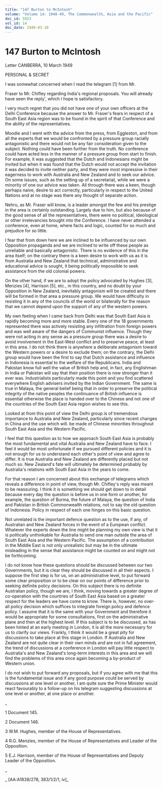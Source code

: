```yaml
---
title: "147 Burton to McIntosh"
volume: "Volume 14: 1948-49, The Commonwealth, Asia and the Pacific"
doc_id: 5923
vol_id: 14
doc_date: 1949-03-10
---
```


# 147 Burton to McIntosh

Letter CANBERRA, 10 March 1949

PERSONAL &amp; SECRET

I was somewhat concerned when I read the telegram [1] from Mr.

Fraser to Mr. Chifley regarding India's regional proposals. You will already have seen the reply', which I hope is satisfactory.

I very much regret that you did not have one of your own officers at the Delhi Conference because the answer to Mr. Fraser's fears in respect of a South East Asia region was to be found in the spirit of that Conference and the ability of the representatives.

Moodie and I went with the advice from the press, from Eggleston, and from all the experts that we would be confronted by a pressure group racially antagonistic and there would not be any fair consideration given to the subject. Nothing could have been further from the truth. No conference could have acted less in the manner of a pressure group from start to finish. For example, it was suggested that the Dutch and Indonesians might be invited but when it was found that the Dutch would not accept the invitation it was decided to invite neither party, and they were most impressive in their eagerness to work with Australia and New Zealand and to seek our advice. On some issues, such as the setting up of a secretariat, while we were a minority of one our advice was taken. All through there was a keen, though perhaps naive, desire to act correctly, particularly in respect to the United Nations and at no stage was there any thought of separate action.

Nehru, as Mr. Fraser will know, is a leader amongst the few and his prestige in the area is certainly outstanding. Largely due to him, but also because of the good sense of all the representatives, there were no political, ideological or other irrelevancies brought into the Conference. I have never attended a conference, even at home, where facts and logic, counted for so much and prejudice for so little.

I fear that from down here we are inclined to be influenced by our own Opposition propaganda and we are inclined to write off these people as unreliable and basically antagonistic. There is no evidence of this in the area itself; on the contrary there is a keen desire to work with us as it is from Australia and New Zealand that technical, administrative and educational advice is sought, it being politically impossible to seek assistance from the old colonial powers.

On the other hand, if we are to adopt the policy advocated by Hughes [3], Menzies [4], Harrison [5], etc., in this country, and no doubt by your Opposition in New Zealand, inevitably antagonism will be created and there will be formed in that area a pressure group. We would have difficulty in resisting it in any of the councils of the world or bilaterally for the reason that we cannot depend upon the support of any of the western powers.

My own feeling when I came back from Delhi was that South East Asia is rapidly becoming more and more stable. Every one of the 18 governments represented there was actively resisting any infiltration from foreign powers and was well aware of the dangers of Communist influence. Though they were not acting in any sense as a pressure group there was a desire to avoid involvement in the East-West conflict and to preserve peace, at least in this area. I do not think there is anywhere a deliberate antagonism toward the Western powers or a desire to exclude them; on the contrary, the Delhi group would have been the first to say that Dutch assistance and influence in Indonesia is essential to the welfare of the Republicans. India and Pakistan know full well the value of British help and, in fact, any Englishman in India or Pakistan will say that their position there is now stronger than it ever was. Industrialists particularly made this point and you find scattered everywhere English advisers invited by the Indian Government. The same is true in Malaya, the general belief being that in order to preserve the political integrity of the native peoples the continuance of British influence is essential otherwise the place is handed over to the Chinese and not one of the countries of the South East Asia region wishes to see this.

Looked at from this point of view the Delhi group is of tremendous importance to Australia and New Zealand, particularly since recent changes in China and the use which will. be made of Chinese minorities throughout South East Asia and the Western Pacific.

I feel that this question as to how we approach South East Asia is probably the most fundamental and vital Australia and New Zealand have to face. I feel it would be most unfortunate if we pursued different policies and it is not enough for us to understand each other's point of view and agree to differ. It is true Australia and New Zealand are differently placed but not much so. New Zealand's fate will ultimately be determined probably by Australia's relations with South East Asia in the years to come.

For that reason I am concerned about this exchange of telegrams which reveals a difference in point of view, though Mr. Chifley's reply was meant to be reassuring. I think it is something we should get down to in detail because every day the question is before us in one form or another, for example, the question of Burma, the future of Malaya, the question of India and Pakistan in British Commonwealth relations, not to say the old question of Indonesia. Policy in respect of each one hinges on this basic question.

Not unrelated is the important defence question as to the use, if any, of Australian and New Zealand forces in the event of a European conflict. Whatever the experts down the line might be planning my own view is that it is politically unthinkable for Australia to send one man outside the area of South East Asia and the Western Pacific. The assumption of a contribution in the Middle East is not only unrealistic but may be in the ultimate misleading in the sense that assistance might be counted on and might not be forthcoming.

I do not know how these questions should be discussed between our two Governments, but it is clear they should be discussed in all their aspects. I suppose the first step is for us, on an administrative level, to put forward some clear proposition or to be clear on our points of difference prior to seeking definite policy decisions. On this subject there is no definite Australian policy, though we are, I think, moving towards a greater degree of co-operation with the countries of South East Asia based on a greater respect for the leaders we have come to know. There is, however, no over-all policy decision which suffices to integrate foreign policy and defence policy. I assume that it is the same with your Government and therefore it would be appropriate for some consultations, first on the administrative plane and then at the highest level. If this subject is to be discussed, as has been hinted at an early meeting in London, it is all the more necessary for us to clarify our views. Frankly, I think it would be a great pity for discussions to take place at this stage in London. If Australia and New Zealand are not quite clear in their own minds and are not in full agreement, the trend of discussions at a conference in London will pay little respect to Australia's and New Zealand's long-term interests in this area and we will find the problems of this area once again becoming a by-product of Western union.

I do not wish to put forward any proposals, but if you agree with me that this is the fundamental issue and if any good purpose could be served by discussions at one level or another, I am quite sure the Prime Minister would react favourably to a follow-up on his telegram suggesting discussions at one level or another, at one place or another.

_

1 Document 145.

2 Document 146.

3 W.M. Hughes, member of the House of Representatives.

4 R.G. Menzies, member of the House of Representatives and Leader of the Opposition.

5 E.J. Harrison, member of the House of Representatives and Deputy Leader of the Opposition.

_

_ [AA:A1838/278, 383/1/2/1, iv]_
